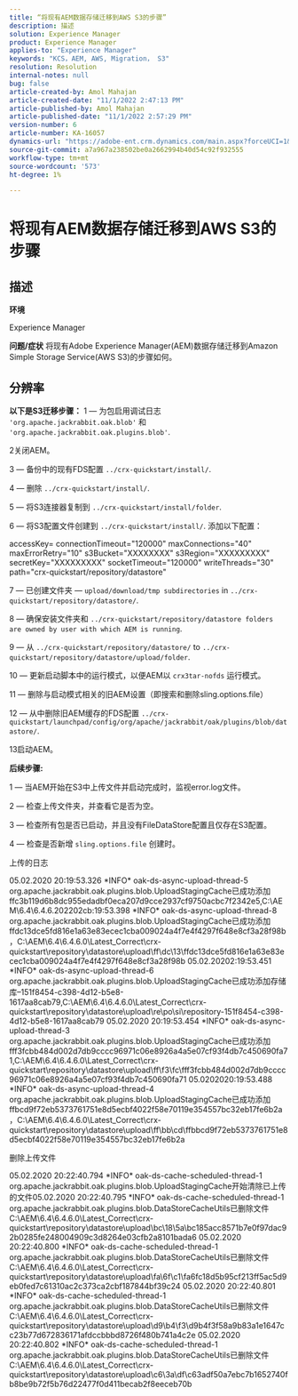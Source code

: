 ```yaml
---
title: “将现有AEM数据存储迁移到AWS S3的步骤”
description: 描述
solution: Experience Manager
product: Experience Manager
applies-to: "Experience Manager"
keywords: "KCS，AEM, AWS, Migration， S3"
resolution: Resolution
internal-notes: null
bug: false
article-created-by: Amol Mahajan
article-created-date: "11/1/2022 2:47:13 PM"
article-published-by: Amol Mahajan
article-published-date: "11/1/2022 2:57:29 PM"
version-number: 6
article-number: KA-16057
dynamics-url: "https://adobe-ent.crm.dynamics.com/main.aspx?forceUCI=1&pagetype=entityrecord&etn=knowledgearticle&id=4fd5180d-f459-ed11-9561-6045bd006ce9"
source-git-commit: a7a967a238502be0a2662994b40d54c92f932555
workflow-type: tm+mt
source-wordcount: '573'
ht-degree: 1%

---
```


# 将现有AEM数据存储迁移到AWS S3的步骤

## 描述


<b>环境</b>

Experience Manager


<b>问题/症状</b>
将现有Adobe Experience Manager(AEM)数据存储迁移到Amazon Simple Storage Service(AWS S3)的步骤如何。


## 分辨率

<b>以下是S3迁移步骤：</b>
1 — 为包启用调试日志 `'org.apache.jackrabbit.oak.blob'` 和 `'org.apache.jackrabbit.oak.plugins.blob'`.

2关闭AEM。

3 — 备份中的现有FDS配置 `../crx-quickstart/install/`.

4 — 删除 `../crx-quickstart/install/`.

5 — 将S3连接器复制到 `../crx-quickstart/install/folder`.

6 — 将S3配置文件创建到 `../crx-quickstart/install/`. 添加以下配置：

accessKey= connectionTimeout=&quot;120000&quot; maxConnections=&quot;40&quot; maxErrorRetry=&quot;10&quot; s3Bucket=&quot;XXXXXXXX&quot; s3Region=&quot;XXXXXXXXX&quot; secretKey=&quot;XXXXXXXXX&quot; socketTimeout=&quot;120000&quot; writeThreads=&quot;30&quot; path=&quot;crx-quickstart/repository/datastore&quot;

7 — 已创建文件夹 —  `upload/download/tmp subdirectories` in `../crx-quickstart/repository/datastore/`.

8 — 确保安装文件夹和 `../crx-quickstart/repository/datastore folders are owned by user with which AEM is running`.

9 — 从 `../crx-quickstart/repository/datastore/` to `../crx-quickstart/repository/datastore/upload/folder`.

10 — 更新启动脚本中的运行模式，以便AEM以 `crx3tar-nofds` 运行模式。

11 — 删除与启动模式相关的旧AEM设置（即搜索和删除sling.options.file）

12 — 从中删除旧AEM缓存的FDS配置 `../crx-quickstart/launchpad/config/org/apache/jackrabbit/oak/plugins/blob/datastore/`.

13启动AEM。

<b>后续步骤:</b>

1 — 当AEM开始在S3中上传文件并启动完成时，监视error.log文件。

2 — 检查上传文件夹，并查看它是否为空。

3 — 检查所有包是否已启动，并且没有FileDataStore配置且仅存在S3配置。

4 — 检查是否新增 `sling.options.file` 创建时。

上传的日志

05.02.2020 20:19:53.326 \*INFO\* oak-ds-async-upload-thread-5 org.apache.jackrabbit.oak.plugins.blob.UploadStagingCache已成功添加ffc3b119d6b8dc955edadbf0eca207d9cce2937cf9750acbc7f2342e5,C:\AEM\6.4\6.4.6.202202cb:19:53.398 \*INFO\* oak-ds-async-upload-thread-8 org.apache.jackrabbit.oak.plugins.blob.UploadStagingCache已成功添加ffdc13dce5fd816e1a63e83ecec1cba009024a4f7e4f4297f648e8cf3a28f98b，C:\AEM\6.4\6.4.6.0\Latest_Correct\crx-quickstart\repository\datastore\upload\ff\dc\13\ffdc13dce5fd816e1a63e83ecec1cba009024a4f7e4f4297f648e8cf3a28f98b 05.02.20202:19:53.451 \*INFO\* oak-ds-async-upload-thread-6 org.apache.jackrabbit.oak.plugins.blob.UploadStagingCache已成功添加存储库–151f8454-c398-4d12-b5e8-1617aa8cab79,C:\AEM\6.4\6.4.6.0\Latest_Correct\crx-quickstart\repository\datastore\upload\re\po\si\repository-151f8454-c398-4d12-b5e8-1617aa8cab79 05.02.2020 20:19:53.454 \*INFO\* oak-ds-async-upload-thread-3 org.apache.jackrabbit.oak.plugins.blob.UploadStagingCache已成功添加fff3fcbb484d002d7db9cccc96971c06e8926a4a5e07cf93f4db7c450690fa71,C:\AEM\6.4\6.4.6.0\Latest_Correct\crx-quickstart\repository\datastore\upload\ff\f3\fc\fff3fcbb484d002d7db9cccc96971c06e8926a4a5e07cf93f4db7c450690fa71 05.0202020:19:53.488 \*INFO\* oak-ds-async-upload-thread-4 org.apache.jackrabbit.oak.plugins.blob.UploadStagingCache已成功添加ffbcd9f72eb5373761751e8d5ecbf4022f58e70119e354557bc32eb17fe6b2a，C:\AEM\6.4\6.4.6.0\Latest_Correct\crx-quickstart\repository\datastore\upload\ff\bb\cd\ffbbcd9f72eb5373761751e8d5ecbf4022f58e70119e354557bc32eb17fe6b2a

删除上传文件

05.02.2020 20:22:40.794 \*INFO\* oak-ds-cache-scheduled-thread-1 org.apache.jackrabbit.oak.plugins.blob.UploadStagingCache开始清除已上传的文件05.02.2020 20:22:40.795 \*INFO\* oak-ds-cache-scheduled-thread-1 org.apache.jackrabbit.oak.plugins.blob.DataStoreCacheUtils已删除文件C:\AEM\6.4\6.4.6.0\Latest_Correct\crx-quickstart\repository\datastore\upload\bc\18\5a\bc185acc8571b7e0f97dac92b0285fe248004909c3d8264e03cfb2a8101bada6 05.02.2020 20:22:40.800 \*INFO\* oak-ds-cache-scheduled-thread-1 org.apache.jackrabbit.oak.plugins.blob.DataStoreCacheUtils已删除文件C:\AEM\6.4\6.4.6.0\Latest_Correct\crx-quickstart\repository\datastore\upload\fa\6f\c1\fa6fc18d5b95cf213ff5ac5d9eb0fed7c61310ac2c373ca2cbf187844bf39c24 05.02.2020 20:22:40.801 \*INFO\* oak-ds-cache-scheduled-thread-1 org.apache.jackrabbit.oak.plugins.blob.DataStoreCacheUtils已删除文件C:\AEM\6.4\6.4.6.0\Latest_Correct\crx-quickstart\repository\datastore\upload\d9\b4\f3\d9b4f3f58a9b83a1e1647cc23b77d672836171afdccbbbd8726f480b741a4c2e 05.02.2020 20:22:40.802 \*INFO\* oak-ds-cache-scheduled-thread-1 org.apache.jackrabbit.oak.plugins.blob.DataStoreCacheUtils已删除文件C:\AEM\6.4\6.4.6.0\Latest_Correct\crx-quickstart\repository\datastore\upload\c6\3a\df\c63adf50a7ebc7b1652740fb8be9b72f5b76d22477f0d411becab2f8eeceb70b
